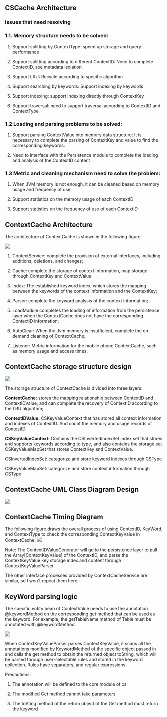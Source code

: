 ## **CSCache Architecture**
### **issues that need resolving**

### 1.1. Memory structure needs to be solved:

1. Support splitting by ContextType: speed up storage and query performance

2. Support splitting according to different ContextID: Need to complete ContextID, see metadata isolation

3. Support LRU: Recycle according to specific algorithm

4. Support searching by keywords: Support indexing by keywords

5. Support indexing: support indexing directly through ContextKey

6. Support traversal: need to support traversal according to ContextID and ContextType

### 1.2 Loading and parsing problems to be solved:

1. Support parsing ContextValue into memory data structure: It is necessary to complete the parsing of ContextKey and value to find the corresponding keywords.

2. Need to interface with the Persistence module to complete the loading and analysis of the ContextID content

### 1.3 Metric and cleaning mechanism need to solve the problem:

1. When JVM memory is not enough, it can be cleaned based on memory usage and frequency of use

2. Support statistics on the memory usage of each ContextID

3. Support statistics on the frequency of use of each ContextID

## **ContextCache Architecture**

The architecture of ContextCache is shown in the following figure:

![](/Images/Architecture/Public_Enhancement_Service/ContextService/linkis-contextservice-cache-01.png)

1. ContextService: complete the provision of external interfaces, including additions, deletions, and changes;

2. Cache: complete the storage of context information, map storage through ContextKey and ContextValue

3. Index: The established keyword index, which stores the mapping between the keywords of the context information and the ContextKey;

4. Parser: complete the keyword analysis of the context information;

5. LoadModule completes the loading of information from the persistence layer when the ContextCache does not have the corresponding ContextID information;

6. AutoClear: When the Jvm memory is insufficient, complete the on-demand cleaning of ContextCache;

7. Listener: Metric information for the mobile phone ContextCache, such as memory usage and access times.

## **ContextCache storage structure design**

![](/Images/Architecture/Public_Enhancement_Service/ContextService/linkis-contextservice-cache-02.png)

The storage structure of ContextCache is divided into three layers:

**ContextCache:** stores the mapping relationship between ContextID and ContextIDValue, and can complete the recovery of ContextID according to the LRU algorithm;

**ContextIDValue:** CSKeyValueContext that has stored all context information and indexes of ContextID. And count the memory and usage records of ContestID.

**CSKeyValueContext:** Contains the CSInvertedIndexSet index set that stores and supports keywords according to type, and also contains the storage set CSKeyValueMapSet that stores ContextKey and ContextValue.

CSInvertedIndexSet: categorize and store keyword indexes through CSType

CSKeyValueMapSet: categorize and store context information through CSType

## **ContextCache UML Class Diagram Design**

![](/Images/Architecture/Public_Enhancement_Service/ContextService/linkis-contextservice-cache-03.png)

## **ContextCache Timing Diagram**

The following figure draws the overall process of using ContextID, KeyWord, and ContextType to check the corresponding ContextKeyValue in ContextCache.
![](/Images/Architecture/Public_Enhancement_Service/ContextService/linkis-contextservice-cache-04.png)

Note: The ContextIDValueGenerator will go to the persistence layer to pull the Array[ContextKeyValue] of the ContextID, and parse the ContextKeyValue key storage index and content through ContextKeyValueParser.

The other interface processes provided by ContextCacheService are similar, so I won't repeat them here.

## **KeyWord parsing logic**

The specific entity bean of ContextValue needs to use the annotation \@keywordMethod on the corresponding get method that can be used as the keyword. For example, the getTableName method of Table must be annotated with \@keywordMethod.

![](/Images/Architecture/Public_Enhancement_Service/ContextService/linkis-contextservice-cache-05.png)

When ContextKeyValueParser parses ContextKeyValue, it scans all the annotations modified by KeywordMethod of the specific object passed in and calls the get method to obtain the returned object toString, which will be parsed through user-selectable rules and stored in the keyword collection. Rules have separators, and regular expressions

Precautions:

1. The annotation will be defined to the core module of cs

2. The modified Get method cannot take parameters

3. The toSting method of the return object of the Get method must return the keyword